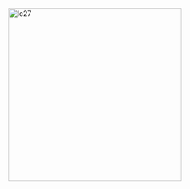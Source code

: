 
<img width="347" alt="lc27" src="https://user-images.githubusercontent.com/40574628/72759378-2a11ca00-3b9b-11ea-9226-f341a5d44b17.PNG">
